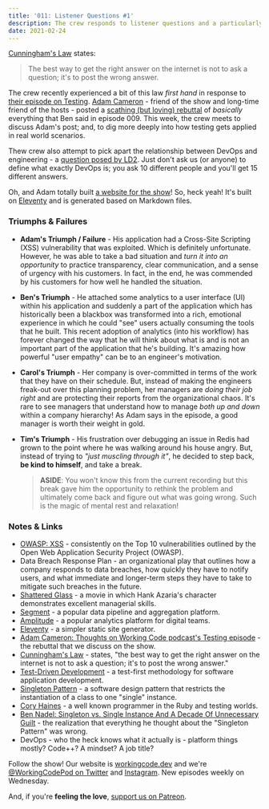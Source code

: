 ```yaml
---
title: '011: Listener Questions #1'
description: The crew responds to listener questions and a particularly scathing blog post in response to episode 9.
date: 2021-02-24
---
```


<script async defer onload="redcircleIframe();" src="https://api.podcache.net/embedded-player/sh/30227421-bc27-45c2-bfb4-861def7dd4cc/ep/53780f02-c880-4d05-beb7-40274722cc1f"></script><div class="redcirclePlayer-53780f02-c880-4d05-beb7-40274722cc1f"></div>

[Cunningham's Law][cunninghams-law] states:

> The best way to get the right answer on the internet is not to ask a question; it's to post the wrong answer.

The crew recently experienced a bit of this law _first hand_ in response to [their episode on Testing][working-code-009]. [Adam Cameron][adam-cameron] - friend of the show and long-time friend of the hosts - posted a [scathing (but loving) rebuttal][adam-cameron-post] of _basically_ everything that Ben said in episode 009. This week, the crew meets to discuss Adam's post; and, to dig more deeply into how testing gets applied in real world scenarios.

Thew crew also attempt to pick apart the relationship between DevOps and engineering - a [question posed by LD2][ld2]. Just don't ask us (or anyone) to define what exactly DevOps is; you ask 10 different people and you'll get 15 different answers.

Oh, and Adam totally built [a website for the show][working-code]! So, heck yeah! It's built on [Eleventy][11ty] and is generated based on Markdown files.

### Triumphs &amp; Failures

* **Adam's Triumph / Failure** - His application had a Cross-Site Scripting (XSS) vulnerability that was exploited. Which is definitely unfortunate. However, he was able to take a bad situation and _turn it into an opportunity_ to practice transparency, clear communication, and a sense of urgency with his customers. In fact, in the end, he was commended by his customers for how well he handled the situation.

* **Ben's Triumph** - He attached some analytics to a user interface (UI) within his application and suddenly a part of the application which has historically been a blackbox was transformed into a rich, emotional experience in which he could "see" users actually consuming the tools that he built. This recent adoption of analytics (into his workflow) has forever changed the way that he will think about what is and is not an important part of the application that he's building. It's amazing how powerful "user empathy" can be to an engineer's motivation.

* **Carol's Triumph** - Her company is over-committed in terms of the work that they have on their schedule. But, instead of making the engineers freak-out over this planning problem, her managers are _doing their job right_ and are protecting their reports from the organizational chaos. It's rare to see managers that understand how to manage _both up and down_ within a company hierarchy! As Adam says in the episode, a good manager is worth their weight in gold.

* **Tim's Triumph** - His frustration over debugging an issue in Redis had grown to the point where he was walking around his house angry. But, instead of trying to _"just muscling through it"_, he decided to step back, **be kind to himself**, and take a break.

  > **ASIDE**: You won't know this from the current recording but this break gave him the opportunity to rethink the problem and ultimately come back and figure out what was going wrong. Such is the magic of mental rest and relaxation!

### Notes &amp; Links

* [OWASP: XSS](https://owasp.org/www-community/attacks/xss/) - consistently on the Top 10 vulnerabilities outlined by the Open Web Application Security Project (OWASP).
* Data Breach Response Plan - an organizational play that outlines how a company responds to data breaches, how quickly they have to notify users, and what immediate and longer-term steps they have to take to mitigate such breaches in the future.
* [Shattered Glass](https://www.imdb.com/title/tt0323944) - a movie in which Hank Azaria's character demonstrates excellent managerial skills.
* [Segment](https://segment.com/) - a popular data pipeline and aggregation platform.
* [Amplitude](https://amplitude.com/) - a popular analytics platform for digital teams.
* [Eleventy][11ty] - a simpler static site generator.
* [Adam Cameron: Thoughts on Working Code podcast's Testing episode][adam-cameron-post] - the rebuttal that we discuss on the show.
* [Cunningham's Law][cunninghams-law] - states, "the best way to get the right answer on the internet is not to ask a question; it's to post the wrong answer."
* [Test-Driven Development](https://en.wikipedia.org/wiki/Test-driven_development) - a test-first methodology for software application development.
* [Singleton Pattern](https://en.wikipedia.org/wiki/Singleton_pattern) - a software design pattern that restricts the instantiation of a class to one "single" instance.
* [Cory Haines](https://articles.coreyhaines.com/) - a well known programmer in the Ruby and testing worlds.
* [Ben Nadel: Singleton vs. Single Instance And A Decade Of Unnecessary Guilt](https://www.bennadel.com/blog/3380-singleton-vs-single-instance-and-a-decade-of-unnecessary-guilt.htm) - the realization that everything he thought about the "Singleton Pattern" was wrong.
* DevOps - who the heck knows what it actually is - platform things mostly? Code++? A mindset? A job title?

Follow the show! Our website is [workingcode.dev][working-code] and we're [@WorkingCodePod on Twitter][working-code-twitter] and [Instagram][working-code-instagram]. New episodes weekly on Wednesday.

And, if you're **feeling the love**, [support us on Patreon][working-code-patreon].


[adam-cameron]: http://blog.adamcameron.me/

[adam-cameron-post]: http://blog.adamcameron.me/2021/02/thoughts-on-working-code-podcasts.html

[cunninghams-law]: https://meta.wikimedia.org/wiki/Cunningham%27s_Law

[11ty]: https://www.11ty.dev/

[ld2]: https://twitter.com/LD2/status/1357493535088332801

[working-code]: https://workingcode.dev/

[working-code-009]: https://workingcode.dev/episodes/009-testing/

[working-code-instagram]: https://www.instagram.com/workingcodepod/

[working-code-patreon]: https://www.patreon.com/workingcodepod

[working-code-twitter]: https://twitter.com/WorkingCodePod

